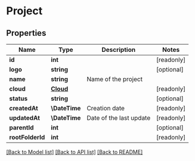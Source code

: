 # Project

## Properties
Name | Type | Description | Notes
------------ | ------------- | ------------- | -------------
**id** | **int** |  | [readonly] 
**logo** | **string** |  | [optional] 
**name** | **string** | Name of the project | 
**cloud** | [**Cloud**](Cloud.md) |  | [readonly] 
**status** | **string** |  | [optional] 
**createdAt** | **\DateTime** | Creation date | [readonly] 
**updatedAt** | **\DateTime** | Date of the last update | [readonly] 
**parentId** | **int** |  | [optional] 
**rootFolderId** | **int** |  | [readonly] 

[[Back to Model list]](../README.md#documentation-for-models) [[Back to API list]](../README.md#documentation-for-api-endpoints) [[Back to README]](../README.md)


